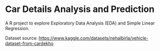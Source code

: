 # Car Details Analysis and Prediction

A R project to explore Exploratory Data Analysis (EDA) and Simple Linear Regression.

Dataset source: https://www.kaggle.com/datasets/nehalbirla/vehicle-dataset-from-cardekho
